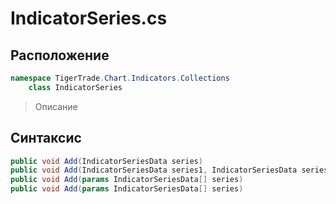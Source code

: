 
# IndicatorSeries.cs
## Расположение
```csharp
namespace TigerTrade.Chart.Indicators.Collections  
    class IndicatorSeries
```

> Описание

## Синтаксис
```csharp
public void Add(IndicatorSeriesData series)
public void Add(IndicatorSeriesData series1, IndicatorSeriesData series2)
public void Add(params IndicatorSeriesData[] series)
public void Add(params IndicatorSeriesData[] series)
```
